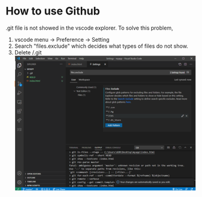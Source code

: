 # How to use Github

.git file is not showed in the vscode explorer. To solve this problem,
1. vscode menu -> Preference -> Setting
2. Search "files.exclude" which decides what types of files do not show.
3. Delete /.git
![setting of vscode](/images/image.png)
